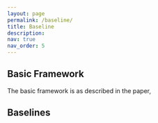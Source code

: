 ```yaml
---
layout: page
permalink: /baseline/
title: Baseline
description:  
nav: true
nav_order: 5
---
```


## Basic Framework

The basic framework is as described in the paper<d-cite key=""/>,

## Baselines
